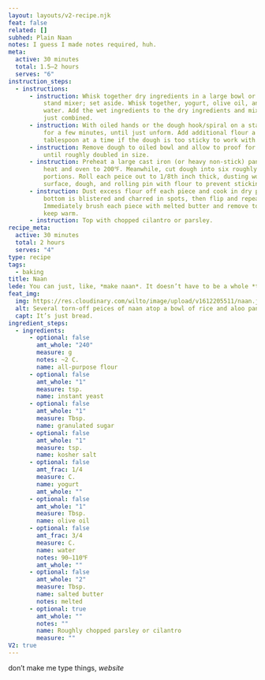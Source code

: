 ```yaml
---
layout: layouts/v2-recipe.njk
feat: false
related: []
subhed: Plain Naan
notes: I guess I made notes required, huh.
meta:
  active: 30 minutes
  total: 1.5–2 hours
  serves: "6"
instruction_steps:
  - instructions:
      - instruction: Whisk together dry ingredients in a large bowl or the bowl of a
          stand mixer; set aside. Whisk together, yogurt, olive oil, and warm
          water. Add the wet ingredients to the dry ingredients and mix until
          just combined.
      - instruction: With oiled hands or the dough hook/spiral on a stand mixer, knead
          for a few minutes, until just unform. Add additional flour a
          tablespoon at a time if the dough is too sticky to work with.
      - instruction: Remove dough to oiled bowl and allow to proof for one hour, or
          until roughly doubled in size.
      - instruction: Preheat a large cast iron (or heavy non-stick) pan over medium-high
          heat and oven to 200℉. Meanwhile, cut dough into six roughly equal
          portions. Roll each peice out to 1/8th inch thick, dusting work
          surface, dough, and rolling pin with flour to prevent sticking.
      - instruction: Dust excess flour off each piece and cook in dry pan until the the
          bottom is blistered and charred in spots, then flip and repeat.
          Immediately brush each piece with melted butter and remove to oven to
          keep warm.
      - instruction: Top with chopped cilantro or parsley.
recipe_meta:
  active: 30 minutes
  total: 2 hours
  serves: "4"
type: recipe
tags:
  - baking
title: Naan
lede: You can just, like, *make naan*. It doesn’t have to be a whole *thing*.
feat_img:
  img: https://res.cloudinary.com/wilto/image/upload/v1612205511/naan.jpg
  alt: Several torn-off peices of naan atop a bowl of rice and aloo paneer.
  capt: It’s just bread.
ingredient_steps:
  - ingredients:
      - optional: false
        amt_whole: "240"
        measure: g
        notes: ~2 C.
        name: all-purpose flour
      - optional: false
        amt_whole: "1"
        measure: tsp.
        name: instant yeast
      - optional: false
        amt_whole: "1"
        measure: Tbsp.
        name: granulated sugar
      - optional: false
        amt_whole: "1"
        measure: tsp.
        name: kosher salt
      - optional: false
        amt_frac: 1/4
        measure: C.
        name: yogurt
        amt_whole: ""
      - optional: false
        amt_whole: "1"
        measure: Tbsp.
        name: olive oil
      - optional: false
        amt_frac: 3/4
        measure: C.
        name: water
        notes: 90–110℉
        amt_whole: ""
      - optional: false
        amt_whole: "2"
        measure: Tbsp.
        name: salted butter
        notes: melted
      - optional: true
        amt_whole: ""
        notes: ""
        name: Roughly chopped parsley or cilantro
        measure: ""
V2: true
---
```

don’t make me type things, *website*